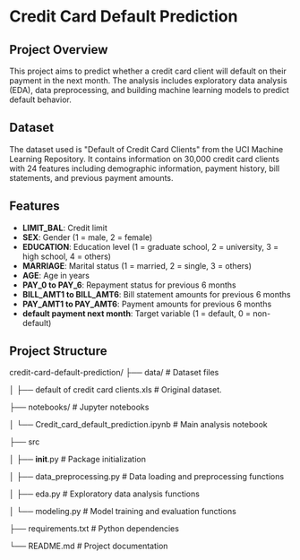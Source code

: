 # Credit Card Default Prediction

## Project Overview
This project aims to predict whether a credit card client will default on their payment in the next month. The analysis includes exploratory data analysis (EDA), data preprocessing, and building machine learning models to predict default behavior.

## Dataset
The dataset used is "Default of Credit Card Clients" from the UCI Machine Learning Repository. It contains information on 30,000 credit card clients with 24 features including demographic information, payment history, bill statements, and previous payment amounts.

## Features
- **LIMIT_BAL**: Credit limit
- **SEX**: Gender (1 = male, 2 = female)
- **EDUCATION**: Education level (1 = graduate school, 2 = university, 3 = high school, 4 = others)
- **MARRIAGE**: Marital status (1 = married, 2 = single, 3 = others)
- **AGE**: Age in years
- **PAY_0 to PAY_6**: Repayment status for previous 6 months
- **BILL_AMT1 to BILL_AMT6**: Bill statement amounts for previous 6 months
- **PAY_AMT1 to PAY_AMT6**: Payment amounts for previous 6 months
- **default payment next month**: Target variable (1 = default, 0 = non-default)

## Project Structure

credit-card-default-prediction/
├── data/ # Dataset files

│   ├── default of credit card clients.xls # Original dataset.

├── notebooks/ # Jupyter notebooks

│   └── Credit_card_default_prediction.ipynb # Main analysis notebook

├── src

│   ├── __init__.py # Package initialization

│   ├── data_preprocessing.py # Data loading and preprocessing functions

│   ├── eda.py # Exploratory data analysis functions

│   └── modeling.py # Model training and evaluation functions

├── requirements.txt # Python dependencies

└── README.md # Project documentation

